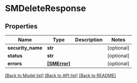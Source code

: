 # SMDeleteResponse


## Properties
Name | Type | Description | Notes
------------ | ------------- | ------------- | -------------
**security_name** | **str** |  | [optional] 
**status** | **str** |  | [optional] 
**errors** | [**[SMError]**](SMError.md) |  | [optional] 

[[Back to Model list]](../README.md#documentation-for-models) [[Back to API list]](../README.md#documentation-for-api-endpoints) [[Back to README]](../README.md)


